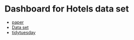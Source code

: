 # Dashboard for Hotels data set

- [paper](https://www.sciencedirect.com/science/article/pii/S2352340918315191)
- [Data set](https://github.com/rfordatascience/tidytuesday/tree/master/data/2020/2020-02-11)
- [tidytuesday](https://github.com/rfordatascience/tidytuesday/tree/master/data/2020/2020-02-11)
